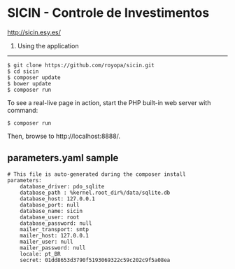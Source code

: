 SICIN - Controle de Investimentos
=================================

http://sicin.esy.es/

1) Using the application
------------------------

    $ git clone https://github.com/royopa/sicin.git
    $ cd sicin
    $ composer update
    $ bower update
    $ composer run

To see a real-live page in action, start the PHP built-in web server with
command:

    $ composer run

Then, browse to http://localhost:8888/.

parameters.yaml sample
----------------------

```
# This file is auto-generated during the composer install
parameters:
    database_driver: pdo_sqlite
    database_path : %kernel.root_dir%/data/sqlite.db
    database_host: 127.0.0.1
    database_port: null
    database_name: sicin
    database_user: root
    database_password: null
    mailer_transport: smtp
    mailer_host: 127.0.0.1
    mailer_user: null
    mailer_password: null
    locale: pt_BR
    secret: 01dd8653d3790f5193069322c59c202c9f5a08ea
```
